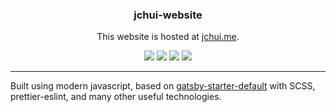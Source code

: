 <h3 align="center">jchui-website</h3>

<p align="center">
    This website is hosted at <a href="https://jchui.me">jchui.me</a>.
</p>

<p align="center">
    <a href="https://github.com/jchui/jchui-website"><img src="https://img.shields.io/github/issues/jchui/jchui-website.svg"></a>
    <a href="https://github.com/jchui/jchui-website"><img src="https://img.shields.io/github/last-commit/jchui/jchui-website"></a>
    <a href="https://github.com/jchui/jchui-website"><img src="https://img.shields.io/github/languages/code-size/jchui/jchui-website.svg"></a>
    <a href="https://github.com/jchui/jchui-website"><img src="https://img.shields.io/tokei/lines/github/jchui/jchui-website.svg"></a>
</p>

<hr />

Built using modern javascript, based on <a href="https://github.com/gatsbyjs/gatsby-starter-default">gatsby-starter-default</a> with SCSS, prettier-eslint, and many other useful technologies.
